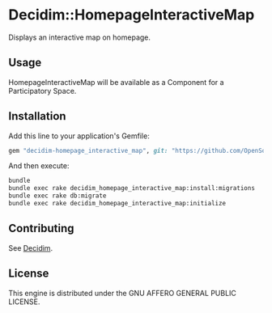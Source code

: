 # Decidim::HomepageInteractiveMap

Displays an interactive map on homepage.

## Usage

HomepageInteractiveMap will be available as a Component for a Participatory
Space.

## Installation

Add this line to your application's Gemfile:

```ruby
gem "decidim-homepage_interactive_map", git: "https://github.com/OpenSourcePolitics/decidim-module-homepage_interactive_map.git"
```

And then execute:

```bash
bundle
bundle exec rake decidim_homepage_interactive_map:install:migrations
bundle exec rake db:migrate
bundle exec rake decidim_homepage_interactive_map:initialize
```

## Contributing

See [Decidim](https://github.com/decidim/decidim).

## License

This engine is distributed under the GNU AFFERO GENERAL PUBLIC LICENSE.
